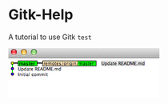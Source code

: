 Gitk-Help
=========

A tutorial to use Gitk
`test`


![ScreenTest1](https://github.com/glanilis/Gitk-Help/blob/master/ScreenTest1.png)
